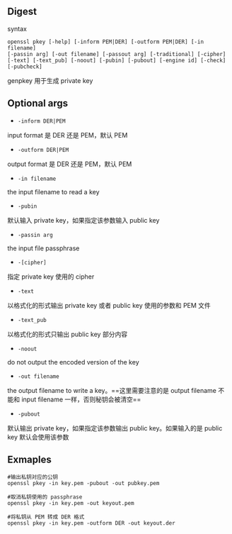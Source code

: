 ## Digest
syntax
```
openssl pkey [-help] [-inform PEM|DER] [-outform PEM|DER] [-in filename]
[-passin arg] [-out filename] [-passout arg] [-traditional] [-cipher]
[-text] [-text_pub] [-noout] [-pubin] [-pubout] [-engine id] [-check]
[-pubcheck]
```
genpkey 用于生成 private key
## Optional args

- `-inform DER|PEM`

input format 是 DER 还是 PEM，默认 PEM

- `-outform DER|PEM`

output format 是 DER 还是 PEM，默认 PEM

- `-in filename`

the input filename to read a key

- `-pubin`

默认输入 private key，如果指定该参数输入 public key

- `-passin arg`

the input file passphrase

- `-[cipher]`

指定 private key 使用的 cipher

- `-text`

以格式化的形式输出 private key 或者 public key 使用的参数和 PEM 文件

- `-text_pub`

以格式化的形式只输出 public key 部分内容

- `-noout`

do not output the encoded version of the key

- `-out filename`

the output filename to write a key。==这里需要注意的是 output filename 不能和 input filename 一样，否则秘钥会被清空==

- `-pubout`

默认输出 private key，如果指定该参数输出 public key。如果输入的是 public key 默认会使用该参数
## Exmaples
```
#输出私钥对应的公钥
openssl pkey -in key.pem -pubout -out pubkey.pem

#取消私钥使用的 passphrase
openssl pkey -in key.pem -out keyout.pem

#将私钥从 PEM 转成 DER 格式
openssl pkey -in key.pem -outform DER -out keyout.der
```

